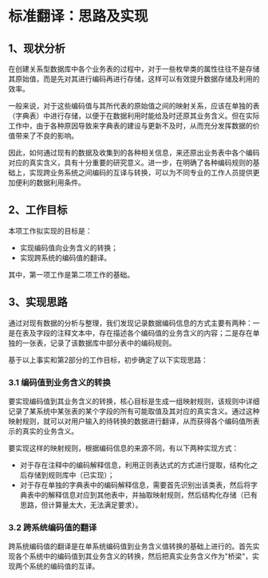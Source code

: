 # 标准翻译：思路及实现

## 1、现状分析

在创建关系型数据库中各个业务表的过程中，对于一些枚举类的属性往往不是存储其原始值，而是先对其进行编码再进行存储，这样可以有效提升数据存储及利用的效率。

一般来说，对于这些编码值与其所代表的原始值之间的映射关系，应该在单独的表（字典表）中进行存储，以便于在数据利用时能给及时还原其业务含义。但在实际工作中，由于各种原因导致来字典表的建设与更新不及时，从而充分发挥数据的价值带来了不良的影响。

因此，如何通过现有的数据及收集到的各种相关信息，来还原出业务表中各个编码对应的真实含义，具有十分重要的研究意义。进一步，在明确了各种编码规则的基础上，实现跨业务系统之间编码的互译与转换，可以为不同专业的工作人员提供更加便利的数据利用条件。

## 2、工作目标

本项工作拟实现的目标是：

- 实现编码值向业务含义的转换；
- 实现跨系统的编码值的翻译。

其中，第一项工作是第二项工作的基础。

## 3、实现思路

通过对现有数据的分析与整理，我们发现记录数据编码信息的方式主要有两种：一是在表及字段的注释文本中，存在描述各个编码值的业务含义的内容；二是存在单独的一张表，记录了该数据库中部分表中的编码规则。

基于以上事实和第2部分的工作目标，初步确定了以下实现思路：

### 3.1 编码值到业务含义的转换

要实现编码值到其业务含义的转换，核心目标是生成一组映射规则，该规则中详细记录了某系统中某张表的某个字段的所有可能取值及其对应的真实含义。通过这种映射规则，就可以对用户输入的待转换的数据进行翻译，从而获得各个编码值所表示的真实的业务含义。

要实现这样的映射规则，根据编码信息的来源不同，有以下两种实现方式：

- 对于存在注释中的编码解释信息，利用正则表达式的方式进行提取，结构化之后存储到规则库中（已实现）；
- 对于存在单独的字典表中的编码解释信息，需要首先识别出该类表，然后将字典表中的解释信息对应到其他表中，并抽取映射规则，然后结构化存储（已有思路，但计算量太大，无法满足要求）。

### 3.2 跨系统编码值的翻译

跨系统编码值的翻译是在单系统编码值到业务含义值转换的基础上进行的。首先实现各个系统中的编码值到其业务含义的转换，然后把真实业务含义作为"桥梁"，实现两个系统的编码值的互译。